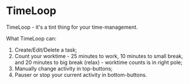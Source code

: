 # TimeLoop
TimeLoop - it's a tint thing for your time-management.

What TimeLoop can:
1. Create/Edit/Delete a task;
2. Count your worktime - 25 minutes to work, 10 minutes to small break, and 20 minutes to big break (relax) - worktime counts is in right pole;
3. Manually change activity in top-buttons;
4. Pauser or stop your current activity in bottom-buttons.

